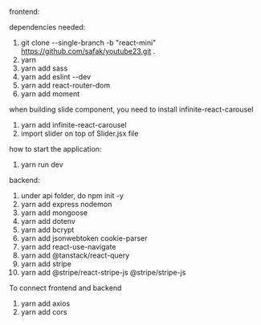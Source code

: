 
frontend:

dependencies needed:
1. git clone --single-branch -b  "react-mini" https://github.com/safak/youtube23.git .
2. yarn 
3. yarn add sass
4. yarn add eslint --dev
5. yarn add react-router-dom
6. yarn add moment

when building slide component, you need to install infinite-react-carousel
1. yarn add infinite-react-carousel 
2. import slider on top of Slider.jsx file 

how to start the application: 
1. yarn run dev


backend:

1. under api folder, do npm init -y
2. yarn add express nodemon
3. yarn add mongoose 
4. yarn add dotenv
5. yarn add bcrypt
6. yarn add jsonwebtoken cookie-parser
7. yarn add react-use-navigate
8. yarn add @tanstack/react-query
9. yarn add stripe 
10. yarn add @stripe/react-stripe-js @stripe/stripe-js



To connect frontend and backend
1. yarn add axios
2. yarn add cors

